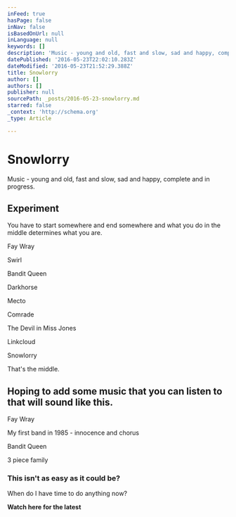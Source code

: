 ```yaml
---
inFeed: true
hasPage: false
inNav: false
isBasedOnUrl: null
inLanguage: null
keywords: []
description: 'Music - young and old, fast and slow, sad and happy, complete and in progress.'
datePublished: '2016-05-23T22:02:10.283Z'
dateModified: '2016-05-23T21:52:29.388Z'
title: Snowlorry
author: []
authors: []
publisher: null
sourcePath: _posts/2016-05-23-snowlorry.md
starred: false
_context: 'http://schema.org'
_type: Article

---
```

# Snowlorry

Music - young and old, fast and slow, sad and happy, complete and in progress.

## Experiment

You have to start somewhere and end somewhere and what you do in the middle determines what you are.

Fay Wray

Swirl

Bandit Queen

Darkhorse

Mecto

Comrade

The Devil in Miss Jones

Linkcloud

Snowlorry

That's the middle.

## Hoping to add some music that you can listen to that will sound like this.

Fay Wray

My first band in 1985 - innocence and chorus

Bandit Queen

3 piece family

### This isn't as easy as it could be?

When do I have time to do anything now?

**Watch here for the latest**